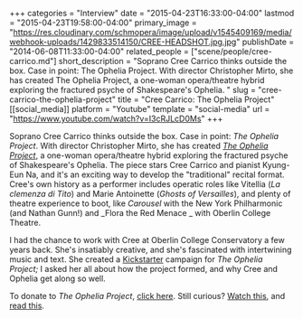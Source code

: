 +++
categories = "Interview"
date = "2015-04-23T16:33:00-04:00"
lastmod = "2015-04-23T19:58:00-04:00"
primary_image = "https://res.cloudinary.com/schmopera/image/upload/v1545409169/media/webhook-uploads/1429833514150/CREE-HEADSHOT.jpg.jpg"
publishDate = "2014-06-08T11:33:00-04:00"
related_people = ["scene/people/cree-carrico.md"]
short_description = "Soprano Cree Carrico thinks outside the box. Case in point: The Ophelia Project. With director Christopher Mirto, she has created The Ophelia Project, a one-woman opera/theatre hybrid exploring the fractured psyche of Shakespeare&#039;s Ophelia. "
slug = "cree-carrico-the-ophelia-project"
title = "Cree Carrico: The Ophelia Project"
[[social_media]]
platform = "Youtube"
template = "social-media"
url = "https://www.youtube.com/watch?v=I3cRJLcD0Ms"
+++

Soprano Cree Carrico thinks outside the box. Case in point: _The Ophelia Project_. With director Christopher Mirto, she has created _[The Ophelia Project](http://entertainmentdrivethru.com/cree-carrico/)_, a one-woman opera/theatre hybrid exploring the fractured psyche of Shakespeare's Ophelia. The piece stars Cree Carrico and pianist Kyung-Eun Na, and it's an exciting way to develop the "traditional" recital format. Cree's own history as a performer includes operatic roles like Vitellia (_La clemenza di Tito_) and Marie Antoinette (_Ghosts of Versailles_), and plenty of theatre experience to boot, like _Carousel_ with the New York Philharmonic (and Nathan Gunn!) and _Flora the Red Menace _ with Oberlin College Theatre.

I had the chance to work with Cree at Oberlin College Conservatory a few years back. She's insatiably creative, and she's fascinated with intertwining music and text. She created a [Kickstarter](https://www.kickstarter.com/projects/1780837189/the-ophelia-project) campaign for _The Ophelia Project;_ I asked her all about how the project formed, and why Cree and Ophelia get along so well.

To donate to _The Ophelia Project_, [click here](https://www.kickstarter.com/projects/1780837189/the-ophelia-project). Still curious? [Watch this](http://entertainmentdrivethru.com/cree-carrico/), and [read this](http://vocedimeche.blogspot.ca/2013/10/a-post-modern-vocal-recital.html).
